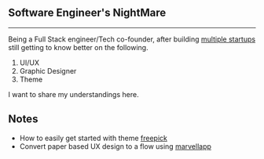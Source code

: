 ## Software Engineer's NightMare 
---
Being a Full Stack engineer/Tech co-founder, after building [multiple startups](https://knatarasan.github.io/2024/08/25/2024-08-25-My-startup-stints.html) still getting to know better on the following.

1. UI/UX
2. Graphic Designer
3. Theme


I want to share my understandings here.


## Notes
- How to easily get started with theme [freepick](https://www.freepik.com/)
- Convert paper based UX design to a flow using [marvellapp](https://marvelapp.com)